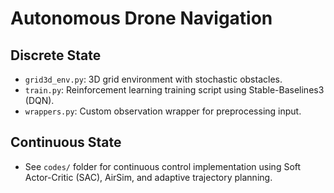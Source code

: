 #  Autonomous Drone Navigation

##  Discrete State

- `grid3d_env.py`: 3D grid environment with stochastic obstacles.
- `train.py`: Reinforcement learning training script using Stable-Baselines3 (DQN).
- `wrappers.py`: Custom observation wrapper for preprocessing input.

##  Continuous State

- See `codes/` folder for continuous control implementation using Soft Actor-Critic (SAC), AirSim, and adaptive trajectory planning.
